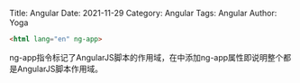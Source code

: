 Title: Angular
Date: 2021-11-29
Category: Angular
Tags: Angular
Author: Yoga

```html
<html lang="en" ng-app>
```
ng-app指令标记了AngularJS脚本的作用域，在<html>中添加ng-app属性即说明整个<html>都是AngularJS脚本作用域。


